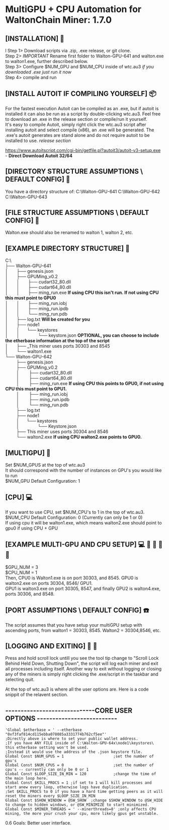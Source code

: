 # MultiGPU + CPU Automation for WaltonChain Miner: 1.7.0

## [INSTALLATION]  :nut_and_bolt:
l
Step 1> Download scripts via .zip, .exe release, or git clone.  \
Step 2> *IMPORTANT* Rename first folder to Walton-GPU-641 and walton.exe to walton1.exe, further described below.  \
Step 3> Configure $NUM_GPU and $NUM_CPU inside of wtc.au3 *if you downloaded .exe just run it now* \
Step 4> compile and run

## [INSTALL AUTOIT IF COMPILING YOURSELF] :package:

For the fastest execution Autoit can be compiled as an .exe, but if autoit is installed it can also be run as a script by double-clicking wtc.au3. 
Feel free to download an .exe in the release section or compile/run it yourself. \
It's easy to compile Autoit, simply right click the wtc.au3 script after installing autoit and select compile (x86), an .exe will be generated.
The .exe's autoit generates are stand alone and do not require autoit to be installed to use. *release section*

https://www.autoitscript.com/cgi-bin/getfile.pl?autoit3/autoit-v3-setup.exe - **Direct Download Autoit 32/64**

## [DIRECTORY STRUCTURE ASSUMPTIONS \ DEFAULT CONFIG] :file_folder:

You have a directory structure of:
C:\Walton-GPU-641
C:\Walton-GPU-642
C:\Walton-GPU-643

## [FILE STRUCTURE ASSUMPTIONS \ DEFAULT CONFIG] :file_folder:

Walton.exe should also be renamed to walton 1, walton 2, etc.

## [EXAMPLE DIRECTORY STRUCTURE]  :file_folder:

C:\  \
├── Walton-GPU-641  \
│       ├── genesis.json  \
│       ├── GPUMing_v0.2 \
│       │       ├── cudart32_80.dll  \
│       │       ├── cudart64_80.dll  \
│       │       ├── ming_run.exe **If using CPU this isn't run. If not using CPU this must point to GPU0**   \
│       │       ├── ming_run.iobj  \
│       │       ├── ming_run.ipdb \
│       │       └── ming_run.pdb  \
│       ├── log.txt   **Will be created for you**  \
│       ├── node1  \
│       │      └── keystores  \
│       │                   └── keystore.json **OPTIONAL, you can choose to include the etherbase information at the top of the script** \
│       ├── _This miner uses ports 30303 and 8545  \
│       └── walton1.exe \
└── Walton-GPU-642 \
         ├── genesis.json  \
         ├── GPUMing_v0.2 \
         │        ├── cudart32_80.dll  \
         │        ├── cudart64_80.dll  \
         │        ├── ming_run.exe **If using CPU this points to GPU0, if not using CPU this must point to GPU1.** \
         │        ├── ming_run.iobj  \
         │        ├── ming_run.ipdb \
         │        └── ming_run.pdb  \
         ├── log.txt  \
         ├── node1  \
         │      └── keystores \
         │                   └── Keystore.json  \
         ├── This miner uses ports 30304 and 8546  \
         └── walton2.exe  **If using CPU walton2.exe points to GPU0.**

## [MULTIGPU] :vhs:

Set $NUM_GPUS at the top of wtc.au3 \
It should correspond with the number of instances on GPU's you would like to run \
$NUM_GPU Default Configuration: 1

## [CPU] :computer:

If you want to use CPU, set $NUM_CPU's to 1 in the top of wtc.au3.  \
$NUM_CPU Default Configuration: 0 (Currently can only be 1 or 0)  \
If using cpu it will be walton1.exe, which means walton2.exe should point to gpu0 if using CPU + GPU

## [EXAMPLE MULTI-GPU AND CPU SETUP] :computer: :vhs: :vhs: :vhs: :vhs:

$GPU_NUM = 3 \
$CPU_NUM = 1 \
Then, CPU0 is Walton1.exe is on port 30303, and 8545.  GPU0 is walton2.exe on ports 30304, 8546/ GPU1. \
GPU1 is walton3.exe on port 30305, 8547, and finally GPU2 is walton4.exe, ports 30306, and 8548.

## [PORT ASSUMPTIONS \ DEFAULT CONFIG] :phone:

The script assumes that you have setup your multiGPU setup with ascending ports, from walton1 = 30303, 8545.  Walton2 = 30304,8546, etc.

## [LOGGING AND EXITING] :ledger: :door:

Press and hold scroll lock untill you see the tool tip change to "Scroll Lock Behind Held Down, Shutting Down", the script will log each miner and exit all processes including itself.
Another way to exit without logging or closing any of the miners is simply right clicking the .exe/script in the taskbar and selecting quit.

At the top of wtc.au3 is where all the user options are. Here is a code snippit of the relavent section.

## -----------------------------CORE USER OPTIONS --------------------------

```autoit
'Global $etherbase = ' --etherbase "0xf3faf814cd115ebba078085a3331774b762cf5ee"'
;Directly above is where to set your public wallet address.
;If you have ANY FILE inside of C:\Walton-GPU-64x\node1\keystores\ this etherbase setting won't be used.
;Instead it would use the address of the .json keystore file.
Global Const $NUM_GPUS = 1                      ;set the number of gpu's
Global Const $NUM_CPUS = 0                      ;set the number of cpu's -- currently can only be 0 or 1
Global Const $LOOP_SIZE_IN_MIN = 120            ;change the time of the main loop here.
Global Const $KILL_PROCS = 1 ;if set to 1 will kill processes and start anew every loop, otherwise logs have duplication.
;Set $KILL_PROCS to 0 if you have a hard time getting peers as it will reset the miners every $LOOP_SIZE_IN_MIN
Global Const $SHOW_WINDOW = @SW_SHOW  ;change $SHOW_WINDOW to @SW_HIDE to change to hidden windows, or @SW_MINIMIZE to start minimized.
Global Const $MINER_THREADS = ' --minerthreads=8' ;only affects CPU mining, the more your crush your cpu, more likely gpus get unstable.
```

0.6 Goals: Better user interface.